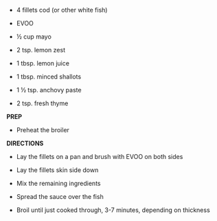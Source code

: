 -   4 fillets cod (or other white fish)

-   EVOO

-   ½ cup mayo

-   2 tsp. lemon zest

-   1 tbsp. lemon juice

-   1 tbsp. minced shallots

-   1 ½ tsp. anchovy paste

-   2 tsp. fresh thyme

**PREP**

-   Preheat the broiler

**DIRECTIONS**

-   Lay the fillets on a pan and brush with EVOO on both sides

-   Lay the fillets skin side down

-   Mix the remaining ingredients

-   Spread the sauce over the fish

-   Broil until just cooked through, 3-7 minutes, depending on thickness
